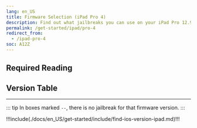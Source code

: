 ```yaml
---
lang: en_US
title: Firmware Selection (iPad Pro 4)
description: Find out what jailbreaks you can use on your iPad Pro 12.9" 4th Generation or iPad Pro 11" 2nd Generation
permalink: /get-started/ipad/pro-4
redirect_from:
  - /ipad-pro-4
soc: A12Z
---
```


## Required Reading

<readingTable deviceOS="iPadOS" minVer="13.4" maxVer="13.7"/>

## Version Table

<versionTable soc="A12Z" minVer="13.4"/>

---

::: tip
In boxes marked `--`, there is no jailbreak for that firmware version.
:::

!!!include(./docs/en_US/get-started/include/find-ios-version-ipad.md)!!!
